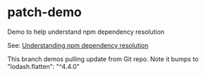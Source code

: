 # patch-demo

Demo to help understand npm dependency resolution

See: [Understanding npm dependency resolution](https://medium.com/learnwithrahul/understanding-npm-dependency-resolution-84a24180901b)

This branch demos pulling update from Git repo.  Note it bumps to "lodash.flatten": "^4.4.0" 
